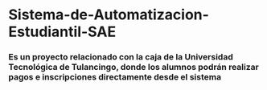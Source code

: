 # Sistema-de-Automatizacion-Estudiantil-SAE
### Es un proyecto relacionado con la caja de la Universidad Tecnológica de Tulancingo, donde los alumnos podrán realizar pagos e inscripciones directamente desde el sistema